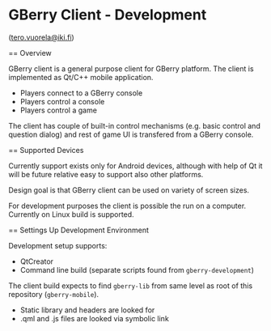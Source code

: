 GBerry Client - Development
===========================
(tero.vuorela@iki.fi)


== Overview

GBerry client is a general purpose client for GBerry platform. The client is
implemented as Qt/C++ mobile application.

 * Players connect to a GBerry console
 * Players control a console
 * Players control a game
 
The client has couple of built-in control mechanisms (e.g. basic control and
question dialog) and rest of game UI is transfered from a GBerry console.


== Supported Devices

Currently support exists only for Android devices, although with help of Qt it
will be future relative easy to support also other platforms.

Design goal is that GBerry client can be used on variety of screen sizes.

For development purposes the client is possible the run on a computer. 
Currently on Linux build is supported.


== Settings Up Development Environment

Development setup supports:
 * QtCreator
 * Command line build (separate scripts found from `gberry-development`)
 
The client build expects to find `gberry-lib` from same level as root of this 
repository (`gberry-mobile`).

 * Static library and headers are looked for
 * .qml and .js files are looked via symbolic link

 
 

